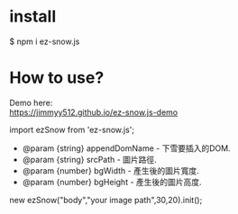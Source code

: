# install
$ npm i ez-snow.js

# How to use?  

Demo here:  
<https://jimmyy512.github.io/ez-snow.js-demo>

import ezSnow from 'ez-snow.js';   

* @param {string} appendDomName - 下雪要插入的DOM.  
* @param {string} srcPath - 圖片路徑.  
* @param {number} bgWidth - 產生後的圖片寬度.  
* @param {number} bgHeight - 產生後的圖片高度.  

new ezSnow("body","your image path",30,20).init();

